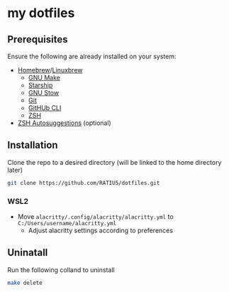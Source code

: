 # my dotfiles

## Prerequisites

Ensure the following are already installed on your system:

- [Homebrew](https://brew.sh/)/[Linuxbrew](https://docs.brew.sh/Homebrew-on-Linux)
  - [GNU Make](https://formulae.brew.sh/formula/make#default)
  - [Starship](https://formulae.brew.sh/formula/starship#default)
  - [GNU Stow](https://formulae.brew.sh/formula/stow#default)
  - [Git](https://formulae.brew.sh/formula/git#default)
  - [GitHUb CLI](https://formulae.brew.sh/formula/gh#default)
  - [ZSH](https://formulae.brew.sh/formula/zsh#default)
- [ZSH Autosuggestions](https://github.com/zsh-users/zsh-autosuggestions) (optional)

## Installation

Clone the repo to a desired directory (will be linked to the home directory later)

```bash
git clone https://github.com/RATIU5/dotfiles.git
```

### WSL2

- Move `alacritty/.config/alacritty/alacritty.yml` to `C:/Users/username/alacritty.yml`
  - Adjust alacritty settings according to preferences
  
## Uninatall

Run the following colland to uninstall

```bash
make delete
```
